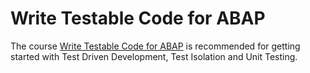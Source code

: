 # Write Testable Code for ABAP

The course [Write Testable Code for ABAP](https://github.tools.sap/agile-se/Writing-Testable-Code-ABAP/) is recommended for getting started with Test Driven Development, Test Isolation and Unit Testing.
